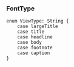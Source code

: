 ### FontType
```
enum ViewType: String {
	case largeTitle
	case title
	case headline
	case body
	case footnote
	case caption
}
```
